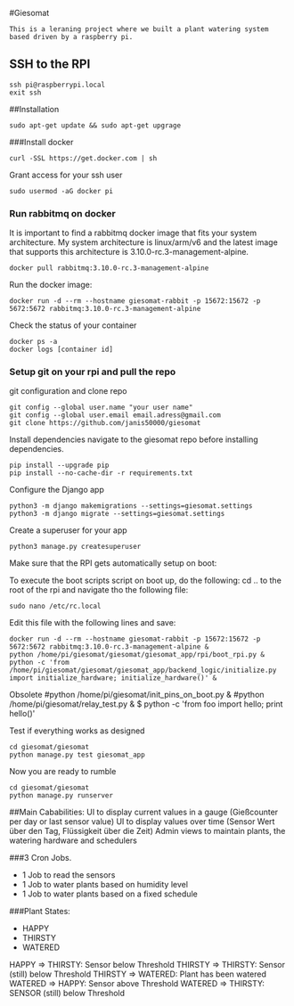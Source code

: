 #Giesomat


```
This is a leraning project where we built a plant watering system based driven by a raspberry pi.
```

## SSH to the RPI

```
ssh pi@raspberrypi.local
exit ssh
```


##Installation

```
sudo apt-get update && sudo apt-get upgrage
```

###Install docker
```
curl -SSL https://get.docker.com | sh
```
Grant access for your ssh user
```
sudo usermod -aG docker pi
```

### Run rabbitmq on docker

It is important to find a rabbitmq docker image that fits your system architecture.
My system architecture is linux/arm/v6 and the latest image that supports this architecture is 3.10.0-rc.3-management-alpine.
```
docker pull rabbitmq:3.10.0-rc.3-management-alpine
```
Run the docker image:
```
docker run -d --rm --hostname giesomat-rabbit -p 15672:15672 -p 5672:5672 rabbitmq:3.10.0-rc.3-management-alpine
```
Check the status of your container
```
docker ps -a
docker logs [container id]
```


### Setup git on your rpi and pull the repo

git configuration and clone repo
```
git config --global user.name "your user name"
git config --global user.email email.adress@gmail.com
git clone https://github.com/janis50000/giesomat
```

Install dependencies
navigate to the giesomat repo before installing dependencies.
```
pip install --upgrade pip
pip install --no-cache-dir -r requirements.txt
```

Configure the Django app

```
python3 -m django makemigrations --settings=giesomat.settings
python3 -m django migrate --settings=giesomat.settings
```

Create a superuser for your app
```
python3 manage.py createsuperuser
```

Make sure that the RPI gets automatically setup on boot:

To execute the boot scripts script on boot up, do the following:
cd .. to the root of the rpi and navigate tho the following file:
```
sudo nano /etc/rc.local
```

Edit this file with the following lines and save:
```
docker run -d --rm --hostname giesomat-rabbit -p 15672:15672 -p 5672:5672 rabbitmq:3.10.0-rc.3-management-alpine &
python /home/pi/giesomat/giesomat/giesomat_app/rpi/boot_rpi.py &
python -c 'from /home/pi/giesomat/giesomat/giesomat_app/backend_logic/initialize.py import initialize_hardware; initialize_hardware()' &
```

Obsolete
#python /home/pi/giesomat/init_pins_on_boot.py &
#python /home/pi/giesomat/relay_test.py &
$ python -c 'from foo import hello; print hello()'


Test if everything works as designed
```
cd giesomat/giesomat
python manage.py test giesomat_app
```

Now you are ready to rumble
```
cd giesomat/giesomat
python manage.py runserver
```


##Main Cababilities:
UI to display current values in a gauge (Gießcounter per day or last sensor value)
UI to display values over time (Sensor Wert über den Tag, Flüssigkeit über die Zeit)
Admin views to maintain plants, the watering hardware and schedulers

###3 Cron Jobs. 
- 1 Job to read the sensors
- 1 Job to water plants based on humidity level
- 1 Job to water plants based on a fixed schedule


###Plant States:
- HAPPY
- THIRSTY
- WATERED

HAPPY => THIRSTY: Sensor below Threshold
THIRSTY => THIRSTY: Sensor (still) below Threshold
THIRSTY => WATERED: Plant has been watered
WATERED => HAPPY: Sensor above Threshold
WATERED => THIRSTY: SENSOR (still) below Threshold
